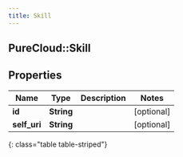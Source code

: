 ```yaml
---
title: Skill
---
```

## PureCloud::Skill

## Properties

|Name | Type | Description | Notes|
|------------ | ------------- | ------------- | -------------|
| **id** | **String** |  | [optional] |
| **self_uri** | **String** |  | [optional] |
{: class="table table-striped"}


